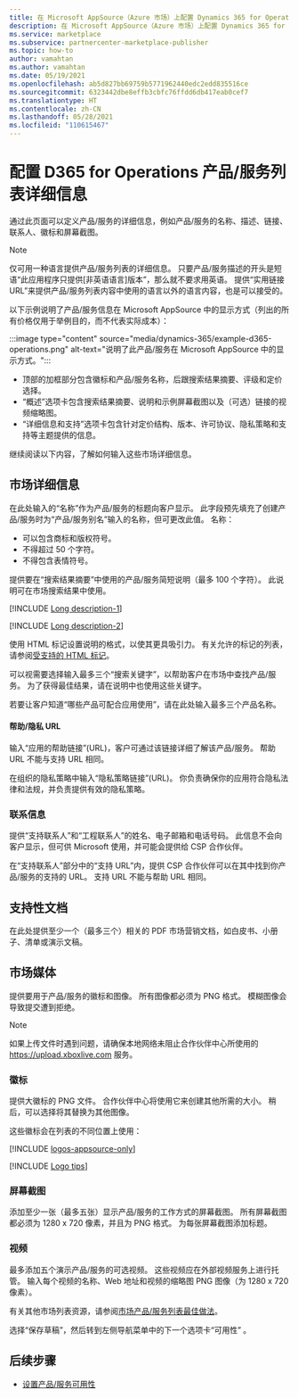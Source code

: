 ```yaml
---
title: 在 Microsoft AppSource（Azure 市场）上配置 Dynamics 365 for Operations 产品/服务列表详细信息
description: 在 Microsoft AppSource（Azure 市场）上配置 Dynamics 365 for Operations 产品/服务列表详细信息。
ms.service: marketplace
ms.subservice: partnercenter-marketplace-publisher
ms.topic: how-to
author: vamahtan
ms.author: vamahtan
ms.date: 05/19/2021
ms.openlocfilehash: ab5d827bb69759b5771962440edc2edd835516ce
ms.sourcegitcommit: 6323442dbe8effb3cbfc76ffdd6db417eab0cef7
ms.translationtype: HT
ms.contentlocale: zh-CN
ms.lasthandoff: 05/28/2021
ms.locfileid: "110615467"
---
```

# <a name="configure-d365-for-operations-offer-listing-details"></a>配置 D365 for Operations 产品/服务列表详细信息

通过此页面可以定义产品/服务的详细信息，例如产品/服务的名称、描述、链接、联系人、徽标和屏幕截图。

> [!NOTE]
> 仅可用一种语言提供产品/服务列表的详细信息。 只要产品/服务描述的开头是短语“此应用程序只提供[非英语语言]版本”，那么就不要求用英语。 提供“实用链接 URL”来提供产品/服务列表内容中使用的语言以外的语言内容，也是可以接受的。

以下示例说明了产品/服务信息在 Microsoft AppSource 中的显示方式（列出的所有价格仅用于举例目的，而不代表实际成本）：

:::image type="content" source="media/dynamics-365/example-d365-operations.png" alt-text="说明了此产品/服务在 Microsoft AppSource 中的显示方式。":::

- 顶部的加框部分包含徽标和产品/服务名称，后跟搜索结果摘要、评级和定价选择。
- “概述”选项卡包含搜索结果摘要、说明和示例屏幕截图以及（可选）链接的视频缩略图。
- “详细信息和支持”选项卡包含针对定价结构、版本、许可协议、隐私策略和支持等主题提供的信息。

继续阅读以下内容，了解如何输入这些市场详细信息。

## <a name="marketplace-details"></a>市场详细信息

在此处输入的“名称”作为产品/服务的标题向客户显示。 此字段预先填充了创建产品/服务时为“产品/服务别名”输入的名称，但可更改此值。 名称：

- 可以包含商标和版权符号。
- 不得超过 50 个字符。
- 不得包含表情符号。

提供要在“搜索结果摘要”中使用的产品/服务简短说明（最多 100 个字符）。 此说明可在市场搜索结果中使用。

[!INCLUDE [Long description-1](includes/long-description-1.md)]

[!INCLUDE [Long description-2](includes/long-description-2.md)]

使用 HTML 标记设置说明的格式，以使其更具吸引力。 有关允许的标记的列表，请参阅[受支持的 HTML 标记](supported-html-tags.md)。

可以视需要选择输入最多三个“搜索关键字”，以帮助客户在市场中查找产品/服务。 为了获得最佳结果，请在说明中也使用这些关键字。

若要让客户知道“哪些产品可配合应用使用”，请在此处输入最多三个产品名称。

#### <a name="helpprivacy-urls"></a>帮助/隐私 URL

输入“应用的帮助链接”(URL)，客户可通过该链接详细了解该产品/服务。 帮助 URL 不能与支持 URL 相同。

在组织的隐私策略中输入“隐私策略链接”(URL)。 你负责确保你的应用符合隐私法律和法规，并负责提供有效的隐私策略。

### <a name="contact-information"></a>联系信息

提供“支持联系人”和“工程联系人”的姓名、电子邮箱和电话号码。 此信息不会向客户显示，但可供 Microsoft 使用，并可能会提供给 CSP 合作伙伴。

在“支持联系人”部分中的“支持 URL”内，提供 CSP 合作伙伴可以在其中找到你产品/服务的支持的 URL。 支持 URL 不能与帮助 URL 相同。

## <a name="supporting-documents"></a>支持性文档

在此处提供至少一个（最多三个）相关的 PDF 市场营销文档，如白皮书、小册子、清单或演示文稿。

## <a name="marketplace-media"></a>市场媒体

提供要用于产品/服务的徽标和图像。 所有图像都必须为 PNG 格式。 模糊图像会导致提交遭到拒绝。

>[!NOTE]
>如果上传文件时遇到问题，请确保本地网络未阻止合作伙伴中心所使用的 https://upload.xboxlive.com 服务。

### <a name="logos"></a>徽标

提供大徽标的 PNG 文件。 合作伙伴中心将使用它来创建其他所需的大小。 稍后，可以选择将其替换为其他图像。

这些徽标会在列表的不同位置上使用：

[!INCLUDE [logos-appsource-only](includes/logos-appsource-only.md)]

[!INCLUDE [Logo tips](includes/graphics-suggestions.md)]

### <a name="screenshots"></a>屏幕截图

添加至少一张（最多五张）显示产品/服务的工作方式的屏幕截图。 所有屏幕截图都必须为 1280 x 720 像素，并且为 PNG 格式。 为每张屏幕截图添加标题。

### <a name="videos"></a>视频

最多添加五个演示产品/服务的可选视频。 这些视频应在外部视频服务上进行托管。 输入每个视频的名称、Web 地址和视频的缩略图 PNG 图像（为 1280 x 720 像素）。

有关其他市场列表资源，请参阅[市场产品/服务列表最佳做法](gtm-offer-listing-best-practices.md)。

选择“保存草稿”，然后转到左侧导航菜单中的下一个选项卡“可用性” 。

## <a name="next-steps"></a>后续步骤

- [设置产品/服务可用性](dynamics-365-operations-availability.md)
